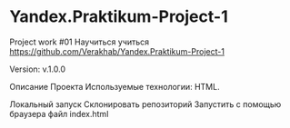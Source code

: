 # Yandex.Praktikum-Project-1
Project work #01
Научиться учиться
https://github.com/Verakhab/Yandex.Praktikum-Project-1

Version: v.1.0.0

Описание Проекта
Используемые технологии: HTML.

Локальный запуск
Склонировать репозиторий
Запустить с помощью браузера файл index.html
